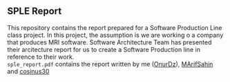 ## SPLE Report
This repository contains the report prepared for a Software Production Line class project.
In this project, the assumption is we are working o a company that produces MRI software. 
Software Architecture Team has presented their arcitecture report for us to create a Software Production line in reference to their work. <br>
`sple_report.pdf` contains the report written by me ([OnurDz](https://github.com/OnurDz)), [MArifSahin](https://github.com/MArifSahin) and [cosinus30](https://github.com/cosinus30)
